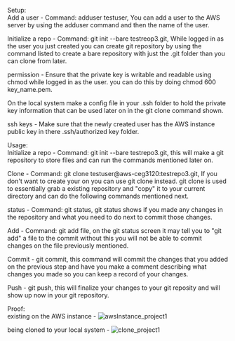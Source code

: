 Setup:  
Add a user - Command: adduser testuser, You can add a user to the AWS server by using the adduser command and then the name of the user.   

Initialize a repo - Command: git init --bare testreop3.git, While logged in as the user you just created you can create git repository by using the command listed to create a bare repository with just the .git folder than you can clone from later.  

permission - Ensure that the private key is writable and readable using chmod while logged in as the user. you can do this by doing chmod 600 key_name.pem.  

On the local system make a config file in your .ssh folder to hold the private key information that can be used later on in the git clone command shown.  

ssh keys - Make sure that the newly created user has the AWS instance public key in there .ssh/authorized key folder.  



Usage:  
Initialize a repo - Command: git init --bare testrepo3.git, this will make a git repository to store files and can run the commands mentioned later on.  

Clone - Command: git clone testuser@aws-ceg3120:testrepo3.git, If you don't want to create your on you can use git clone instead. git clone is used to essentially grab a existing repository and "copy" it to your current directory and can do the following commands mentioned next.  

status - Command: git status, git status shows if you made any changes in the repository and what you need to do next to commit those changes.  

Add - Command: git add file, on the git status screen it may tell you to "git add" a file to the commit without this you will not be able to commit changes on the file previously mentioned.     

Commit - git commit, this command will commit the changes that you added on the previous step and have you make a comment describing what changes you made so you can keep a record of your changes.  

Push - git push, this will finalize your changes to your git reposity and will show up now in your git repository.  

Proof:  
existing on the AWS instance - ![awsInstance_project1](https://user-images.githubusercontent.com/77360294/132079054-1f45e285-dd24-4304-9dd3-e3663fbdaad2.PNG)  

being cloned to your local system - ![clone_project1](https://user-images.githubusercontent.com/77360294/132079087-4040518e-16e7-4034-9e2f-feba27bd3cb6.PNG)

